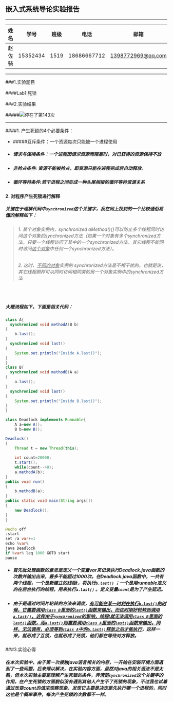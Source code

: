 ## 嵌入式系统导论实验报告

-------

|  姓名  |    学号    |  班级  |     电话      |        邮箱         |
| :--: | :------: | :--: | :---------: | :---------------: |
| 赵佐骑  | 15352434 | 1519 | 18686667712 | 1398772969@qq.com |

-----


###1.实验题目

####Lab1:死锁

###2.实验结果

#####![停在了第143次](http://ofluknnfq.bkt.clouddn.com/lab1.png)

---

####1. 产生死锁的4个必要条件：

- #####互斥条件：一个资源每次只能被一个进程使用

- ##### 请求与保持条件：一个进程因请求资源而阻塞时，对已获得的资源保持不放

- ##### 非抢占条件: 资源不能被抢占，即资源只能在进程完成后自动释放。

- ##### 循环等待条件:若干进程之间形成一种头尾相接的循环等待资源关系

  ##### 

#### 2. 对程序产生死锁进行解释

##### 关键在于理解代码中`synchronized`这个关键字，我在网上找到的一个比较通俗易懂的解释如下：

> ######  1. 某个对象实例内，synchronized aMethod(){}可以防止多个线程同时访问这个对象的synchronized方法（如果一个对象有多个synchronized方法，只要一个线程访问了其中的一个synchronized方法，其它线程不能同时访问<u>这个对象</u>中任何一个synchronized方法）。
>
> ###### 2. 这时，<u>不同的对象</u>实例的 synchronized方法是不相干扰的。也就是说，其它线程照样可以同时访问相同类的另一个对象实例中的synchronized方法

​

##### 大概流程如下，下面是相关代码：

```java
class A{
  synchronized void methodA(B b)
{	
	b.last();
}
  synchronized void last()
{
	System.out.println("Inside A.last()");
}	
}
class B{
  synchronized void methodB(A a)
{	
	a.last();
}
  synchronized void last()
{
	System.out.println("Inside B.last()");
}
}
```

```java
class Deadlock implements Runnable{
	A a=new A();
	B b=new B();

Deadlock()
{
	Thread t = new Thread(this);
	
	int count=20000;
	t.start();
	while(count-->0);
	a.methodA(b);
}
public void run()
{
	b.methodB(a);
}	
public static void main(String args[])
{
	new Deadlock();
}
}	
```

```java
@echo off
:start
set /a var+=1
echo %var%
java Deadlock
if %var% leq 1000 GOTO start
pause
```

- #####    首先批处理函数的意思是定义一个变量var来记录执行Deadlock.java函数的次数并输出出来，最多不能超过1000次。在Deadlock.java函数中，一共有两个线程，一个是新建立的线程t，将执行`b.last()` ；一个是用runnable定义的在后台执行的线程，用来执行`a.last()` 。定义变量`count`是为了产生延迟。

- #####    由于是通过时间片轮转的方法来调度，<u>有可能在某一时刻在执行`b.last()`的时候，它需要调用`class B`里面的`last()`函数来输出，而这时刚好轮转到调用`a.last()`，这样由于`synchronized`的影响，线程t就无法调用`class B`里面的`last()`函数，而`a.last()`则需要调用`class A`里面的`last()`函数来输出，同样，无法调用，必须等到`class A`中的`b.last()`释放之后才能执行</u>，这样一来，就形成了互锁，也就形成了死锁，他们都在等待对方释放。


###3.实验心得

#####   在本次实验中，由于第一次接触java语言相关的内容，一开始在安装环境方面遇到了一些问题，后来得以解决，在实验内容方面，虽然对java的相关语法不是太熟，但本次实验主要是理解产生死锁的条件，弄清楚`synchronized`这个关键字的作用。在产生死锁的方面貌似没有遇到其他人产生不了死锁的现象，不过我也试着通过改变count的值来观察现象，发现它主要是决定是先执行哪一个进程的，同时这也是个概率事件，每次产生死锁的次数都不一样。